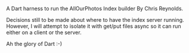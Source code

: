 A Dart harness to run the AllOurPhotos Index builder
By Chris Reynolds.

Decisions still to be made about where to have the index server running.
However, I will attempt to isolate it with get/put files async so
it can run either on a client or the server.

Ah the glory of Dart :-)

